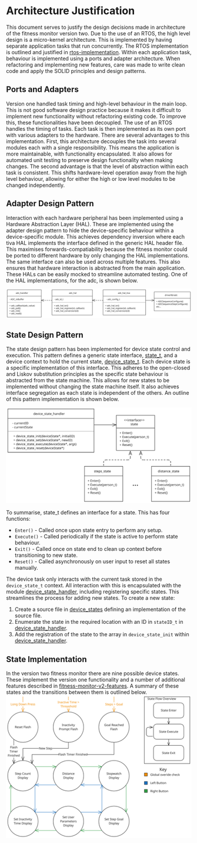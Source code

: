 # Architecture Justification
This document serves to justify the design decisions made in architecture of the fitness monitor version two. Due to the use of an RTOS, the high level design is a micro-kernel architecture. This is implemented by having separate application tasks that run concurrently. The RTOS implementation is outlined and justified in [rtos-implementation](RTOS-implementation.md). Within each application task, behaviour is implemented using a ports and adapter architecture. When refactoring and implementing new features, care was made to write clean code and apply the SOLID principles and design patterns.

## Ports and Adapters
Version one handled task timing and high-level behaviour in the main loop. This is not good software design practice because it makes it difficult to implement new functionality without refactoring existing code. To improve this, these functionalities have been decoupled. The use of an RTOS handles the timing of tasks. Each task is then implemented as its own port with various adapters to the hardware. There are several advantages to this implementation. First, this architecture decouples the task into several modules each with a single responsibility. This means the application is more maintainable, with functionality encapsulated. It also allows for automated unit testing to preserve design functionality when making changes. The second advantage is that the level of abstraction within each task is consistent. This shifts hardware-level operation away from the high level behaviour, allowing for either the high or low level modules to be changed independently.

## Adapter Design Pattern 
Interaction with each hardware peripheral has been implemented using a Hardware Abstraction Layer (HAL). These are implemented using the adapter design pattern to hide the device-specific behaviour within a device-specific module. This achieves dependency inversion where each tiva HAL implements the interface defined in the generic HAL header file. This maximises forwards-compatiability because the fitness monitor could be ported to different hardware by only changing the HAL implementations. The same interface can also be used across multiple features. This also ensures that hardware interaction is abstracted from the main application. These HALs can be easily mocked to streamline automated testing. One of the HAL implementations, for the adc, is shown below.

![UML Class Diagram for adapter design pattern](./images/adapter_pattern.svg)

## State Design Pattern
The state design pattern has been implemented for device state control and execution. This pattern defines a generic state interface, [state_t](../target/src/device_states/state.h), and a device context to hold the current state, [device_state_t](../target/src/device_state_handler.h). Each device state is a specific implementation of this interface. This adheres to the open-closed and Liskov substitution principles as the specific state behaviour is abstracted from the state machine. This allows for new states to be implemented without changing the state machine itself. It also achieves interface segregation as each state is independent of the others. An outline of this pattern implementation is shown below.

![UML Class Diagram for state design pattern](./images/state_pattern.svg)

To summarise, state_t defines an interface for a state. This has four functions:
- `Enter()` - Called once upon state entry to perform any setup.
- `Execute()` - Called periodically if the state is active to perform state behaviour.
- `Exit()` - Called once on state end to clean up context before transitioning to new state.
- `Reset()` - Called asynchronously on user input to reset all states manually.

The device task only interacts with the current task stored in the `device_state_t` context. All interaction with this is encapsulated with the module [device_state_handler](../target/src/device_state_handler.c), including registering specific states. This streamlines the process for adding new states. To create a new state:
1. Create a source file in [device_states](../target/src/device_states/) defining an implementation of the source file.
2. Enumerate the state in the required location with an ID in `stateID_t` in [device_state_handler](../target/src/device_state_handler.h).
3. Add the registration of the state to the array in `device_state_init` within [device_state_handler](../target/src/device_state_handler.c).

## State Implementation
In the version two fitness monitor there are nine possible device states. These implement the version one functionality and a number of additional features described in [fitness-monitor-v2-features](./fitness-monitor-v2-features.md). A summary of these states and the transitions between them is outlined below.
![UML state machine diagram](./images/Display-State-Machine.svg)